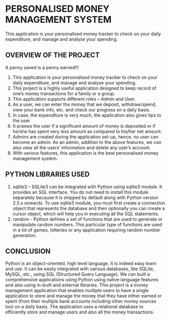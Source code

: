 # PERSONALISED MONEY MANAGEMENT SYSTEM
This application is your personalised money tracker to check on your daily expenditure, and manage and analyse your spending.

## OVERVIEW OF THE PROJECT
A penny saved is a penny earned!!!
1. This application is your personalised money tracker to check on your daily expenditure, and manage and analyse your spending.
2. This project is a highly useful application designed to keep record of one’s money transactions for a family or a group.
3. This application supports different roles – Admin and User.
4. As a user, we can enter the money that we deposit, withdraw/spend, view your
bank info, etc. and check our progress on a daily basis.
5. In case, the expenditure is very much, the application also gives tips to the user.
6. It praises the user if a significant amount of money is deposited or if he/she has spent very less amount as compared to his/her net amount.
7. Admins are created during the application set-up, hence, no user can become an admin. As an admin, addition to the above features, we can also view all the users’ information and delete any user’s account.
8. With various features, this application is the best personalised money management system.

## PYTHON LIBRARIES USED
1. sqlite3 – SQLite3 can be integrated with Python using sqlite3 module. It provides an SQL interface. You do not need to install this module separately because it is shipped by default along with Python version 2.5.x onwards.
To use sqlite3 module, you must first create a connection object that represents the database and then optionally you can create a cursor object, which will help you in executing all the SQL statements.
2. random - Python defines a set of functions that are used to generate or manipulate random numbers. This particular type of functions are used in a lot of games, lotteries or any application requiring random number generation.

## CONCLUSION
Python is an object-oriented, high level language. It is indeed easy learn and use. It can be easily integrated with various databases, like SQLite, MySQL, etc., using SQL (Structured Query Language). We can built a comprehensive applications using Python using native language features and also using in-built and external libraries.
This project is a money management application that enables multiple users to have a single application to store and manage the money that they have either earned or spent (from their multiple bank accounts including other money sources too) on a daily basis. The application uses a relational database to efficiently store and manage users and also all the money transactions.
